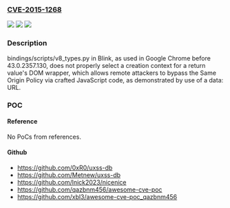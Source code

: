 ### [CVE-2015-1268](https://cve.mitre.org/cgi-bin/cvename.cgi?name=CVE-2015-1268)
![](https://img.shields.io/static/v1?label=Product&message=n%2Fa&color=blue)
![](https://img.shields.io/static/v1?label=Version&message=n%2Fa&color=blue)
![](https://img.shields.io/static/v1?label=Vulnerability&message=n%2Fa&color=brighgreen)

### Description

bindings/scripts/v8_types.py in Blink, as used in Google Chrome before 43.0.2357.130, does not properly select a creation context for a return value's DOM wrapper, which allows remote attackers to bypass the Same Origin Policy via crafted JavaScript code, as demonstrated by use of a data: URL.

### POC

#### Reference
No PoCs from references.

#### Github
- https://github.com/0xR0/uxss-db
- https://github.com/Metnew/uxss-db
- https://github.com/lnick2023/nicenice
- https://github.com/qazbnm456/awesome-cve-poc
- https://github.com/xbl3/awesome-cve-poc_qazbnm456

